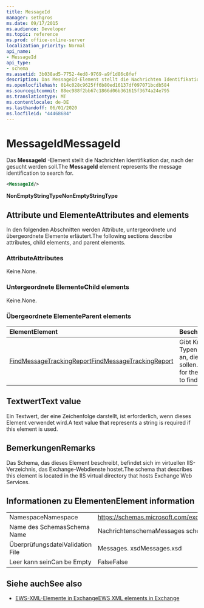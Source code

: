 ```yaml
---
title: MessageId
manager: sethgros
ms.date: 09/17/2015
ms.audience: Developer
ms.topic: reference
ms.prod: office-online-server
localization_priority: Normal
api_name:
- MessageId
api_type:
- schema
ms.assetid: 3b038ad5-7752-4ed8-9769-a9f1d86c8fef
description: Das MessageId-Element stellt die Nachrichten Identifikation dar, nach der gesucht werden soll.
ms.openlocfilehash: 014c028c9625ff6b80ed16137df097071bcdb584
ms.sourcegitcommit: 88ec988f2bb67c1866d06b361615f3674a24e795
ms.translationtype: MT
ms.contentlocale: de-DE
ms.lasthandoff: 06/01/2020
ms.locfileid: "44468684"
---
```

# <a name="messageid"></a><span data-ttu-id="de099-103">MessageId</span><span class="sxs-lookup"><span data-stu-id="de099-103">MessageId</span></span>

<span data-ttu-id="de099-104">Das **MessageId** -Element stellt die Nachrichten Identifikation dar, nach der gesucht werden soll.</span><span class="sxs-lookup"><span data-stu-id="de099-104">The **MessageId** element represents the message identification to search for.</span></span> 
  
```XML
<MessageId/>
```

 <span data-ttu-id="de099-105">**NonEmptyStringType**</span><span class="sxs-lookup"><span data-stu-id="de099-105">**NonEmptyStringType**</span></span>
## <a name="attributes-and-elements"></a><span data-ttu-id="de099-106">Attribute und Elemente</span><span class="sxs-lookup"><span data-stu-id="de099-106">Attributes and elements</span></span>

<span data-ttu-id="de099-107">In den folgenden Abschnitten werden Attribute, untergeordnete und übergeordnete Elemente erläutert.</span><span class="sxs-lookup"><span data-stu-id="de099-107">The following sections describe attributes, child elements, and parent elements.</span></span>
  
### <a name="attributes"></a><span data-ttu-id="de099-108">Attribute</span><span class="sxs-lookup"><span data-stu-id="de099-108">Attributes</span></span>

<span data-ttu-id="de099-109">Keine.</span><span class="sxs-lookup"><span data-stu-id="de099-109">None.</span></span>
  
### <a name="child-elements"></a><span data-ttu-id="de099-110">Untergeordnete Elemente</span><span class="sxs-lookup"><span data-stu-id="de099-110">Child elements</span></span>

<span data-ttu-id="de099-111">Keine.</span><span class="sxs-lookup"><span data-stu-id="de099-111">None.</span></span>
  
### <a name="parent-elements"></a><span data-ttu-id="de099-112">Übergeordnete Elemente</span><span class="sxs-lookup"><span data-stu-id="de099-112">Parent elements</span></span>

|<span data-ttu-id="de099-113">**Element**</span><span class="sxs-lookup"><span data-stu-id="de099-113">**Element**</span></span>|<span data-ttu-id="de099-114">**Beschreibung**</span><span class="sxs-lookup"><span data-stu-id="de099-114">**Description**</span></span>|
|:-----|:-----|
|[<span data-ttu-id="de099-115">FindMessageTrackingReport</span><span class="sxs-lookup"><span data-stu-id="de099-115">FindMessageTrackingReport</span></span>](findmessagetrackingreport.md) <br/> |<span data-ttu-id="de099-116">Gibt Kriterien für die Typen von Nachrichten an, die gesucht werden sollen.</span><span class="sxs-lookup"><span data-stu-id="de099-116">Specifies criteria for the types of messages to find.</span></span>  <br/> |
   
## <a name="text-value"></a><span data-ttu-id="de099-117">Textwert</span><span class="sxs-lookup"><span data-stu-id="de099-117">Text value</span></span>

<span data-ttu-id="de099-118">Ein Textwert, der eine Zeichenfolge darstellt, ist erforderlich, wenn dieses Element verwendet wird.</span><span class="sxs-lookup"><span data-stu-id="de099-118">A text value that represents a string is required if this element is used.</span></span>
  
## <a name="remarks"></a><span data-ttu-id="de099-119">Bemerkungen</span><span class="sxs-lookup"><span data-stu-id="de099-119">Remarks</span></span>

<span data-ttu-id="de099-120">Das Schema, das dieses Element beschreibt, befindet sich im virtuellen IIS-Verzeichnis, das Exchange-Webdienste hostet.</span><span class="sxs-lookup"><span data-stu-id="de099-120">The schema that describes this element is located in the IIS virtual directory that hosts Exchange Web Services.</span></span>
  
## <a name="element-information"></a><span data-ttu-id="de099-121">Informationen zu Elementen</span><span class="sxs-lookup"><span data-stu-id="de099-121">Element information</span></span>

|||
|:-----|:-----|
|<span data-ttu-id="de099-122">Namespace</span><span class="sxs-lookup"><span data-stu-id="de099-122">Namespace</span></span>  <br/> |https://schemas.microsoft.com/exchange/services/2006/messages  <br/> |
|<span data-ttu-id="de099-123">Name des Schemas</span><span class="sxs-lookup"><span data-stu-id="de099-123">Schema Name</span></span>  <br/> |<span data-ttu-id="de099-124">Nachrichtenschema</span><span class="sxs-lookup"><span data-stu-id="de099-124">Messages schema</span></span>  <br/> |
|<span data-ttu-id="de099-125">Überprüfungsdatei</span><span class="sxs-lookup"><span data-stu-id="de099-125">Validation File</span></span>  <br/> |<span data-ttu-id="de099-126">Messages. xsd</span><span class="sxs-lookup"><span data-stu-id="de099-126">Messages.xsd</span></span>  <br/> |
|<span data-ttu-id="de099-127">Leer kann sein</span><span class="sxs-lookup"><span data-stu-id="de099-127">Can be Empty</span></span>  <br/> |<span data-ttu-id="de099-128">False</span><span class="sxs-lookup"><span data-stu-id="de099-128">False</span></span>  <br/> |
   
## <a name="see-also"></a><span data-ttu-id="de099-129">Siehe auch</span><span class="sxs-lookup"><span data-stu-id="de099-129">See also</span></span>



- [<span data-ttu-id="de099-130">EWS-XML-Elemente in Exchange</span><span class="sxs-lookup"><span data-stu-id="de099-130">EWS XML elements in Exchange</span></span>](ews-xml-elements-in-exchange.md)

